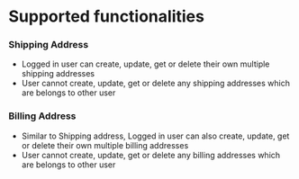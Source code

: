 # Supported functionalities
### Shipping Address
 - Logged in user can create, update, get or delete their own multiple shipping addresses
 - User cannot create, update, get or delete any shipping addresses which are belongs to other user
 
### Billing Address
 - Similar to Shipping address, Logged in user can also create, update, get or delete their own multiple billing addresses
 - User cannot create, update, get or delete any billing addresses which are belongs to other user
